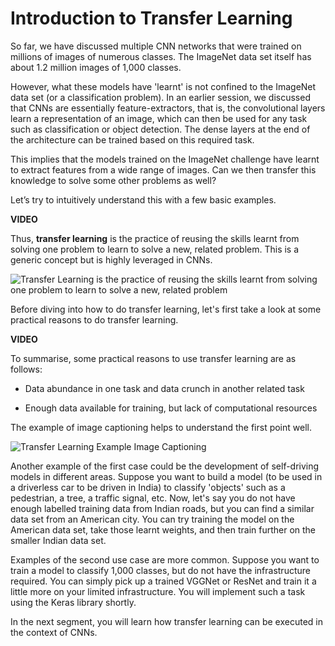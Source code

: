# Introduction to Transfer Learning

So far, we have discussed multiple CNN networks that were trained on millions of images of numerous classes. The ImageNet data set itself has about 1.2 million images of 1,000 classes.

However, what these models have 'learnt' is not confined to the ImageNet data set (or a classification problem). In an earlier session, we discussed that CNNs are essentially feature-extractors, that is, the convolutional layers learn a representation of an image, which can then be used for any task such as classification or object detection. The dense layers at the end of the architecture can be trained based on this required task.

This implies that the models trained on the ImageNet challenge have learnt to extract features from a wide range of images. Can we then transfer this knowledge to solve some other problems as well? 

Let’s try to intuitively understand this with a few basic examples.

**VIDEO**

Thus, **transfer learning** is the practice of reusing the skills learnt from solving one problem to learn to solve a new, related problem. This is a generic concept but is highly leveraged in CNNs.

![**Transfer Learning** is the practice of reusing the skills learnt from solving one problem to learn to solve a new, related problem](https://i.ibb.co/B4KHhQy/Transfer-Learning-is-the-practice-of-reusing-the-skills-learnt-from-solving-one-problem-to-learn-to.jpg)

Before diving into how to do transfer learning, let's first take a look at some practical reasons to do transfer learning.

**VIDEO**

To summarise, some practical reasons to use transfer learning are as follows:

-   Data abundance in one task and data crunch in another related task
    
-   Enough data available for training, but lack of computational resources
    

The example of image captioning helps to understand the first point well.

![Transfer Learning Example Image Captioning](https://i.ibb.co/sg5FThB/Transfer-Learning-Example-Image-Captioning.jpg)

Another example of the first case could be the development of self-driving models in different areas. Suppose you want to build a model (to be used in a driverless car to be driven in India) to classify 'objects' such as a pedestrian, a tree, a traffic signal, etc. Now, let's say you do not have enough labelled training data from Indian roads, but you can find a similar data set from an American city. You can try training the model on the American data set, take those learnt weights, and then train further on the smaller Indian data set. 

Examples of the second use case are more common. Suppose you want to train a model to classify 1,000 classes, but do not have the infrastructure required. You can simply pick up a trained VGGNet or ResNet and train it a little more on your limited infrastructure. You will implement such a task using the Keras library shortly.

In the next segment, you will learn how transfer learning can be executed in the context of CNNs.